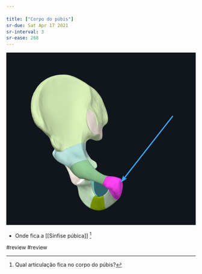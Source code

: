 ```yaml
---

title: ["Corpo do púbis"]
sr-due: Sat Apr 17 2021
sr-interval: 3
sr-ease: 268
---
```


![Pasted image 20210414132444.png](Pasted%20image%2020210414132444.png)

+ Onde fica a [[Sínfise púbica]] [^857948]

[^857948]: Qual articulação fica no corpo do púbis?

#review 
#review 
